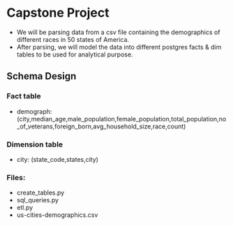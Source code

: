# Capstone Project 

- We will be parsing data from a csv file containing the demographics of different races in 50 states of America. <br>
- After parsing, we will model the data into different postgres facts & dim tables to be used for analytical purpose.


## Schema Design <br> 

### Fact table

- demograph: (city,median_age,male_population,female_population,total_population,no_of_veterans,foreign_born,avg_household_size,race,count)  <br>

### Dimension table

- city: (state_code,states,city)

### Files:

- create_tables.py
- sql_queries.py
- etl.py 
- us-cities-demographics.csv
